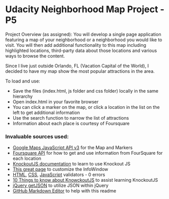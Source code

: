 # Udacity Neighborhood Map Project - P5

Project Overview (as assigned): You will develop a single page application featuring a map of your neighborhood or a neighborhood you would like to visit. 
You will then add additional functionality to this map including highlighted locations, third-party data about those locations and various ways to browse the content.

Since I live just outside Orlando, FL (Vacation Capital of the World), I decided to have my map show the most popular attractions in the area.

To load and use:

 * Save the files (index.html, js folder and css folder) locally in the same hierarchy
 * Open index.html in your favorite browser
 * You can click a marker on the map, or click a location in the list on the left to get additional information
 * Use the search function to narrow the list of attractions
 * Information about each place is courtesy of Foursquare

### Invaluable sources used:

 * [Google Maps JavaScript API v3](https://developers.google.com/maps/documentation/javascript/tutorial) for the Map and Markers
 * [Foursquare API](https://developer.foursquare.com/docs/venues/venues) for how to get and use information from FourSquare for each location
 * [KnockoutJS documentation](http://knockoutjs.com/documentation/introduction.html) to learn to use Knockout JS
 * [This great page](http://en.marnoto.com/2014/09/5-formas-de-personalizar-infowindow.html) to customize the InfoWindow
 * [HTML](https://validator.w3.org/), [CSS](http://csslint.net/), [JavaScript](http://jshint.com/) validators - 0 errors
 * [10 Things to know about KnowckoutJS](http://www.knockmeout.net/2011/06/10-things-to-know-about-knockoutjs-on.html) to assist learning KnockoutJS
 * [jQuery getJSON](http://api.jquery.com/jquery.getjson/) to utilize JSON within jQuery
 * [GitHub Markdown Editor](http://jbt.github.io/markdown-editor/) to help with this readme